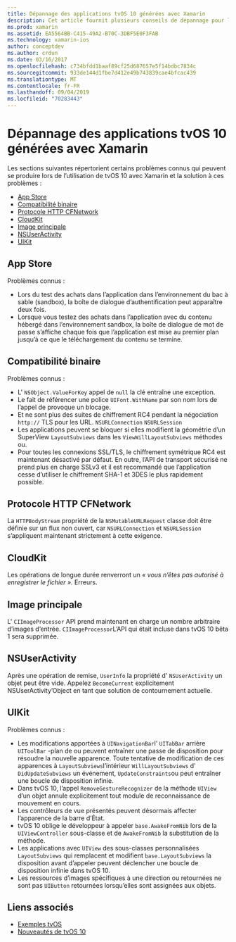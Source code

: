 ```yaml
---
title: Dépannage des applications tvOS 10 générées avec Xamarin
description: Cet article fournit plusieurs conseils de dépannage pour l’utilisation de tvOS 10 dans les applications Xamarin. Il décrit les problèmes liés à l’App Store, la compatibilité binaire, CFNetwork HttpProtocol, CloudKit, Core image, NSUserActivity et UIKit.
ms.prod: xamarin
ms.assetid: EA5564BB-C415-49A2-B70C-3DBF5E0F3FAB
ms.technology: xamarin-ios
author: conceptdev
ms.author: crdun
ms.date: 03/16/2017
ms.openlocfilehash: c734bfdd1baaf89cf25d687657e5f14bdbc7834c
ms.sourcegitcommit: 933de144d1fbe7d412e49b743839cae4bfcac439
ms.translationtype: MT
ms.contentlocale: fr-FR
ms.lasthandoff: 09/04/2019
ms.locfileid: "70283443"
---
```

# <a name="troubleshooting-tvos-10-apps-built-with-xamarin"></a>Dépannage des applications tvOS 10 générées avec Xamarin

Les sections suivantes répertorient certains problèmes connus qui peuvent se produire lors de l’utilisation de tvOS 10 avec Xamarin et la solution à ces problèmes :

- [App Store](#App-Store)
- [Compatibilité binaire](#Binary-Compatibility)
- [Protocole HTTP CFNetwork](#CFNetwork-HTTP-Protocol)
- [CloudKit](#CloudKit)
- [Image principale](#CoreImage)
- [NSUserActivity](#NSUserActivity)
- [UIKit](#UIKit)

<a name="App-Store" />

## <a name="app-store"></a>App Store

Problèmes connus :

- Lors du test des achats dans l’application dans l’environnement du bac à sable (sandbox), la boîte de dialogue d’authentification peut apparaître deux fois.
- Lorsque vous testez des achats dans l’application avec du contenu hébergé dans l’environnement sandbox, la boîte de dialogue de mot de passe s’affiche chaque fois que l’application est mise au premier plan jusqu’à ce que le téléchargement du contenu se termine.

<a name="Binary-Compatibility" />

## <a name="binary-compatibility"></a>Compatibilité binaire

Problèmes connus :

- L' `NSObject.ValueForKey` appel de `null` la clé entraîne une exception.
- Le fait de référencer une police `UIFont.WithName` par son nom lors de l’appel de provoque un blocage.
- Et ne sont plus des suites de chiffrement RC4 pendant la négociation `http://` TLS pour les URL. `NSURLConnection` `NSURLSession`
- Les applications peuvent se bloquer si elles modifient la géométrie d’un SuperView `LayoutSubviews` dans les `ViewWillLayoutSubviews` méthodes ou.
- Pour toutes les connexions SSL/TLS, le chiffrement symétrique RC4 est maintenant désactivé par défaut. En outre, l’API de transport sécurisé ne prend plus en charge SSLv3 et il est recommandé que l’application cesse d’utiliser le chiffrement SHA-1 et 3DES le plus rapidement possible.

<a name="CFNetwork-HTTP-Protocol" />

## <a name="cfnetwork-http-protocol"></a>Protocole HTTP CFNetwork

La `HTTPBodyStream` propriété de la `NSMutableURLRequest` classe doit être définie sur un flux non ouvert, car `NSURLConnection` et `NSURLSession` s’appliquent maintenant strictement à cette exigence.

<a name="CloudKit" />

## <a name="cloudkit"></a>CloudKit

Les opérations de longue durée renverront un _« vous n’êtes pas autorisé à enregistrer le fichier »._ Erreurs.

<a name="CoreImage" />

## <a name="core-image"></a>Image principale

L' `CIImageProcessor` API prend maintenant en charge un nombre arbitraire d’images d’entrée. `CIImageProcessor`L’API qui était incluse dans tvOS 10 bêta 1 sera supprimée.

<a name="NSUserActivity" />

## <a name="nsuseractivity"></a>NSUserActivity

Après une opération de remise, `UserInfo` la propriété d' `NSUserActivity` un objet peut être vide. Appelez `BecomeCurrent` explicitement NSUserActivity’Object en tant que solution de contournement actuelle.

<a name="UIKit" />

## <a name="uikit"></a>UIKit

Problèmes connus :

- Les modifications apportées à `UINavigationBar`l' `UITabBar` arrière `UIToolBar` -plan de ou peuvent entraîner une passe de disposition pour résoudre la nouvelle apparence. Toute tentative de modification de ces apparences à `LayoutSubviews`l’intérieur `WillLayoutSubviews` d' `DidUpdateSubviews` un événement, `UpdateConstraints`ou peut entraîner une boucle de disposition infinie.
- Dans tvOS 10, l’appel `RemoveGestureRecognizer` de la méthode `UIView` d’un objet annule explicitement tout module de reconnaissance de mouvement en cours.
- Les contrôleurs de vue présentés peuvent désormais affecter l’apparence de la barre d’État.
- tvOS 10 oblige le développeur à appeler `base.AwakeFromNib` lors de la `UIViewController` sous-classe et de `AwakeFromNib` la substitution de la méthode.
- Les applications avec `UIView` des sous-classes personnalisées `LayoutSubviews` qui remplacent et modifient `base.LayoutSubviews` la disposition avant d’appeler peuvent déclencher une boucle de disposition infinie dans tvOS 10.
- Les ressources d’images spécifiques à une direction ou retournées ne sont pas `UIButton` retournées lorsqu’elles sont assignées aux objets.

## <a name="related-links"></a>Liens associés

- [Exemples tvOS](https://docs.microsoft.com/samples/browse/?products=xamarin&term=Xamarin.iOS+tvOS)
- [Nouveautés de tvOS 10](https://developer.apple.com/library/prerelease/content/releasenotes/General/WhatsNewinTVOS/Articles/tvOS10.html#//apple_ref/doc/uid/TP40017259-SW1)
